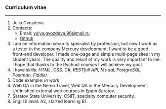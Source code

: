 ### Curriculum vitae ###
***
1. Julia Gvozdeva.
2. Contacts:
	* Email: yulya.gvozdeva.96@mail.ru
	* [Github](https://github.com/JuliaGvozdeva)
3. I am an information security specialist by profession, but now I work as a tester in the company Mercury development. I want to be a good front-end developer. I made one-page and simple multi-page sites in my student years. The quality and result of my work is very important to me. I hope that thanks to the Rschool courses I will achieve my goal.
4. I have skills: *HTML, CSS, C#, RESTfull API, Ms sql, PostgreSQL, Postman, Fiddler.*
5. Code example: *in work*
6. Web QA in the Nemo Travel, Web QA in the Mercury Development. Unfinished external web courses in Epam Saratov.
7. Saratov State University, CSiIT, specialty computer security.
8. English level: A2, started learning B1.